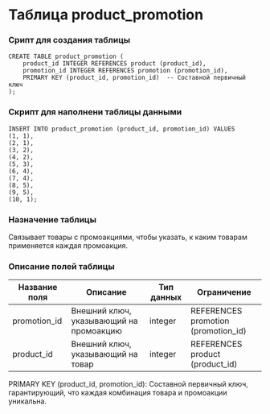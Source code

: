 # Таблица product_promotion

### Срипт для создания таблицы

```
CREATE TABLE product_promotion (
    product_id INTEGER REFERENCES product (product_id),
    promotion_id INTEGER REFERENCES promotion (promotion_id),
    PRIMARY KEY (product_id, promotion_id)  -- Составной первичный ключ
);
```
### Скрипт для наполнени таблицы данными

```
INSERT INTO product_promotion (product_id, promotion_id) VALUES
(1, 1),   
(2, 1),  
(3, 2),   
(4, 2),  
(5, 3),   
(6, 4),   
(7, 4),   
(8, 5),   
(9, 5),   
(10, 1);  
```

### Назначение таблицы

Связывает товары с промоакциями, чтобы указать, к каким товарам применяется каждая промоакция.

### Описание полей таблицы

|Название поля|Описание|Тип данных|Ограничение|
|-|-|-|-|
|promotion_id|Внешний ключ, указывающий на промоакцию|integer|REFERENCES promotion (promotion_id)|
|product_id|Внешний ключ, указывающий на товар|integer|REFERENCES product (product_id)|

PRIMARY KEY (product_id, promotion_id): Составной первичный ключ, гарантирующий, что каждая комбинация товара и промоакции уникальна.